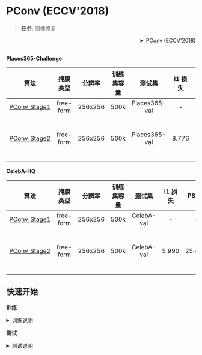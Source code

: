 # PConv (ECCV'2018)

> **任务**: 图像修复

<!-- [ALGORITHM] -->

<details>
<summary align="right">PConv (ECCV'2018)</summary>

```bibtex
@inproceedings{liu2018image,
  title={Image inpainting for irregular holes using partial convolutions},
  author={Liu, Guilin and Reda, Fitsum A and Shih, Kevin J and Wang, Ting-Chun and Tao, Andrew and Catanzaro, Bryan},
  booktitle={Proceedings of the European Conference on Computer Vision (ECCV)},
  pages={85--100},
  year={2018}
}
```

</details>

<br/>

**Places365-Challenge**

|                                算法                                 | 掩膜类型  | 分辨率  | 训练集容量 |    测试集     | l1 损失 |  PSNR  | SSIM  | GPU 信息 |                                 下载                                 |
| :-----------------------------------------------------------------: | :-------: | :-----: | :--------: | :-----------: | :-----: | :----: | :---: | :------: | :------------------------------------------------------------------: |
| [PConv_Stage1](/configs/partial_conv/pconv_stage1_8xb1_places-256x256.py) | free-form | 256x256 |    500k    | Places365-val |    -    |   -    |   -   |    8     |                                  -                                   |
| [PConv_Stage2](/configs/partial_conv/pconv_stage2_4xb2_places-256x256.py) | free-form | 256x256 |    500k    | Places365-val |  8.776  | 22.762 | 0.801 |    4     | [模型](https://download.openmmlab.com/mmediting/inpainting/pconv/pconv_256x256_stage2_4x2_places_20200619-1ffed0e8.pth) \| [日志](https://download.openmmlab.com/mmediting/inpainting/pconv/pconv_256x256_stage2_4x2_places_20200619-1ffed0e8.log.json) |

**CelebA-HQ**

|                                 算法                                  | 掩膜类型  | 分辨率  | 训练集容量 |   测试集   | l1 损失 |  PSNR  | SSIM  | GPU 信息 |                                 下载                                  |
| :-------------------------------------------------------------------: | :-------: | :-----: | :--------: | :--------: | :-----: | :----: | :---: | :------: | :-------------------------------------------------------------------: |
| [PConv_Stage1](/configs/partial_conv/pconv_stage1_8xb1_celeba-256x256.py) | free-form | 256x256 |    500k    | CelebA-val |    -    |   -    |   -   |    8     |                                   -                                   |
| [PConv_Stage2](/configs/partial_conv/pconv_stage2_4xb2_celeba-256x256.py) | free-form | 256x256 |    500k    | CelebA-val |  5.990  | 25.404 | 0.853 |    4     | [模型](https://download.openmmlab.com/mmediting/inpainting/pconv/pconv_256x256_stage2_4x2_celeba_20200619-860f8b95.pth) \| [日志](https://download.openmmlab.com/mmediting/inpainting/pconv/pconv_256x256_stage2_4x2_celeba_20200619-860f8b95.log.json) |

## 快速开始

**训练**

<details>
<summary>训练说明</summary>

您可以使用以下命令来训练模型。

```shell
# CPU上训练
CUDA_VISIBLE_DEVICES=-1 python tools/train.py configs/partial_conv/pconv_stage2_4xb2_places-256x256.py

# 单个GPU上训练
python tools/train.py configs/partial_conv/pconv_stage2_4xb2_places-256x256.py

# 多个GPU上训练
./tools/dist_train.sh configs/partial_conv/pconv_stage2_4xb2_places-256x256.py 8
```

更多细节可以参考 [train_test.md](/docs/zh_cn/user_guides/train_test.md) 中的 **Train a model** 部分。

</details>

**测试**

<details>
<summary>测试说明</summary>

您可以使用以下命令来测试模型。

```shell
# CPU上测试
CUDA_VISIBLE_DEVICES=-1 python tools/test.py configs/partial_conv/pconv_stage2_4xb2_places-256x256.py https://download.openmmlab.com/mmediting/inpainting/pconv/pconv_256x256_stage2_4x2_places_20200619-1ffed0e8.pth

# 单个GPU上测试
python tools/test.py configs/partial_conv/pconv_stage2_4xb2_places-256x256.py https://download.openmmlab.com/mmediting/inpainting/pconv/pconv_256x256_stage2_4x2_places_20200619-1ffed0e8.pth

# 多个GPU上测试
./tools/dist_test.sh configs/partial_conv/pconv_stage2_4xb2_places-256x256.py https://download.openmmlab.com/mmediting/inpainting/pconv/pconv_256x256_stage2_4x2_places_20200619-1ffed0e8.pth 8
```

更多细节可以参考 [train_test.md](/docs/zh_cn/user_guides/train_test.md) 中的 **Test a pre-trained model** 部分。

</details>
